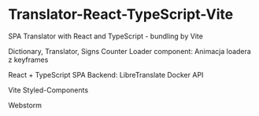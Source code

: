 # Translator-React-TypeScript-Vite
SPA Translator with React and TypeScript - bundling by Vite

Dictionary, Translator, Signs Counter
Loader component: Animacja loadera z keyframes

React + TypeScript SPA
Backend: LibreTranslate Docker API

Vite
Styled-Components

Webstorm

